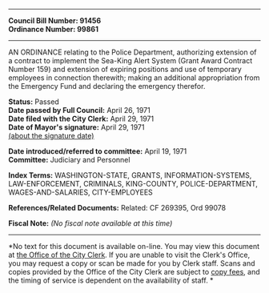 * * * * *  
  
**Council Bill Number: [](#h0)[](#h2)91456**   
**Ordinance Number: 99861**  
  
* * * * *  
  
AN ORDINANCE relating to the Police Department, authorizing extension of a contract to implement the Sea-King Alert System (Grant Award Contract Number 159) and extension of expiring positions and use of temporary employees in connection therewith; making an additional appropriation from the Emergency Fund and declaring the emergency therefor.  
  
**Status:** Passed   
**Date passed by Full Council:** April 26, 1971   
**Date filed with the City Clerk:** April 29, 1971   
**Date of Mayor's signature:** April 29, 1971   
[(about the signature date)](/~public/approvaldate.htm)   
  
  
**Date introduced/referred to committee:** April 19, 1971   
**Committee:** Judiciary and Personnel   
  
**Index Terms:** WASHINGTON-STATE, GRANTS, INFORMATION-SYSTEMS, LAW-ENFORCEMENT, CRIMINALS, KING-COUNTY, POLICE-DEPARTMENT, WAGES-AND-SALARIES, CITY-EMPLOYEES  
  
**References/Related Documents:** Related: CF 269395, Ord 99078  
  
**Fiscal Note:** *(No fiscal note available at this time)*  
  
* * * * *  
  
*No text for this document is available on-line. You may view this document at [the Office of the City Clerk](http://www.seattle.gov/leg/clerk/contactUs.htm). If you are unable to visit the Clerk's Office, you may request a copy or scan be made for you by Clerk staff. Scans and copies provided by the Office of the City Clerk are subject to [copy fees](http://clerk.seattle.gov/~public/clerkfees.htm), and the timing of service is dependent on the availability of staff. *  
  
  

